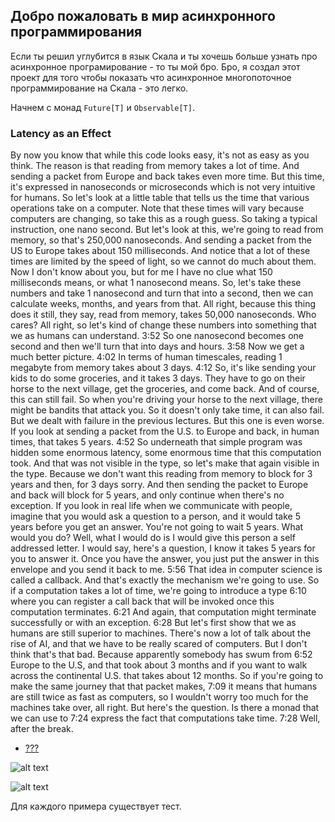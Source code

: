 ## Добро пожаловать в мир асинхронного программирования

Если ты решил углубится в язык Скала и ты хочешь больше узнать про асинхронное програмирование - то ты мой бро. Бро, я создал этот проект для того чтобы показать что асинхронное многопоточное программирование на Скала - это легко.

Начнем с монад `Future[T]` и `Observable[T]`.
 
### Latency as an Effect

By now you know that while this code looks easy, it's not as easy as you think. The reason is that reading from memory takes a lot of time. And sending a packet from Europe and back takes even more time. But this time, it's expressed in nanoseconds or microseconds which is not very intuitive for humans. So let's look at a little table that tells us the time that various operations take on a computer. Note that these times will vary because computers are changing, so take this as a rough guess. So taking a typical instruction, one nano second. But let's look at this, we're going to read from memory, so that's 250,000 nanoseconds. And sending a packet from the US to Europe takes about 150 milliseconds. And notice that a lot of these times are limited by the speed of light, so we cannot do much about them. Now I don't know about you, but for me I have no clue what 150 milliseconds means, or what 1 nanosecond means. So, let's take these numbers and take 1 nanosecond and turn that into a second, then we can calculate weeks, months, and years from that. All right, because this thing does it still, they say, read from memory, takes 50,000 nanoseconds. Who cares? All right, so let's kind of change these numbers into something that we as humans can understand. 
3:52
So one nanosecond becomes one second and then we'll turn that into days and hours. 
3:58
Now we get a much better picture. 
4:02
In terms of human timescales, reading 1 megabyte from memory takes about 3 days. 
4:12
So, it's like sending your kids to do some groceries, and it takes 3 days. They have to go on their horse to the next village, get the groceries, and come back. And of course, this can still fail. So when you're driving your horse to the next village, there might be bandits that attack you. So it doesn't only take time, it can also fail. But we dealt with failure in the previous lectures. But this one is even worse. If you look at sending a packet from the U.S. to Europe and back, in human times, that takes 5 years. 
4:52
So underneath that simple program was hidden some enormous latency, some enormous time that this computation took. And that was not visible in the type, so let's make that again visible in the type. Because we don't want this reading from memory to block for 3 years and then, for 3 days sorry. And then sending the packet to Europe and back will block for 5 years, and only continue when there's no exception. If you look in real life when we communicate with people, imagine that you would ask a question to a person, and it would take 5 years before you get an answer. You're not going to wait 5 years. What would you do? Well, what I would do is I would give this person a self addressed letter. I would say, here's a question, I know it takes 5 years for you to answer it. Once you have the answer, you just put the answer in this envelope and you send it back to me. 
5:56
That idea in computer science is called a callback. And that's exactly the mechanism we're going to use. So if a computation takes a lot of time, we're going to introduce a type 
6:10
where you can register a call back that will be invoked once this computation terminates. 
6:21
And again, that computation might terminate successfully or with an exception. 
6:28
But let's first show that we as humans are still superior to machines. There's now a lot of talk about the rise of AI, and that we have to be really scared of computers. But I don't think that's that bad. Because apparently somebody has swum from 
6:52
Europe to the U.S, and that took about 3 months and if you want to walk across the continental U.S. that takes about 12 months. So if you're going to make the same journey that that packet makes, 
7:09
it means that humans are still twice as fast as computers, so I wouldn't worry too much for the machines take over, all right. But here's the question. Is there a monad that we can use to 
7:24
express the fact that computations take time. 
7:28
Well, after the break. 

* [???](https://github.com/steklopod/Timely-Effects/blob/master/src/main/resources/readmes/first_page.md)


![alt text](https://github.com/steklopod/Timely-Effects/blob/master/src/main/resources/images/timings_on_tipical_ops_on_typical_pc.png "time of ops")

![alt text](https://github.com/steklopod/Timely-Effects/blob/master/src/main/resources/images/obs.png "obs")


Для каждого примера существует тест.
